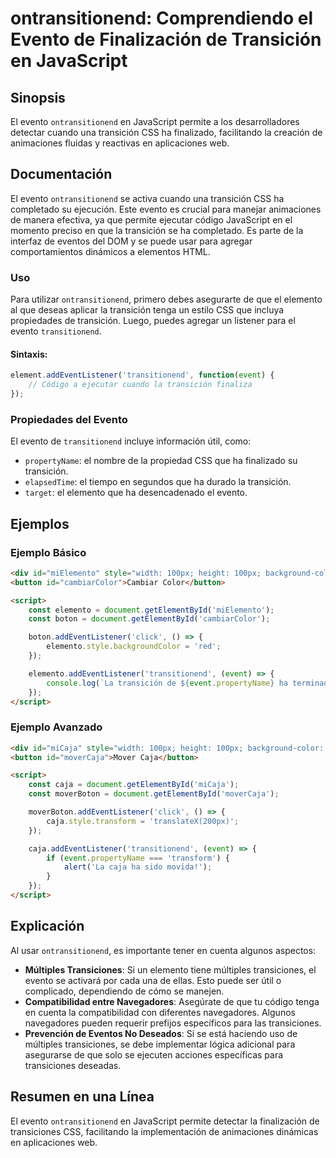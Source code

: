 <!--
Meta Description: # ontransitionend: Comprendiendo el Evento de Finalización de Transición en JavaScript ## Sinopsis El evento `ontransitionend` en JavaScript permite a...
Meta Keywords: evento, transición, que, para, ontransitionend
-->

# ontransitionend: Comprendiendo el Evento de Finalización de Transición en JavaScript

## Sinopsis
El evento `ontransitionend` en JavaScript permite a los desarrolladores detectar cuando una transición CSS ha finalizado, facilitando la creación de animaciones fluidas y reactivas en aplicaciones web.

## Documentación
El evento `ontransitionend` se activa cuando una transición CSS ha completado su ejecución. Este evento es crucial para manejar animaciones de manera efectiva, ya que permite ejecutar código JavaScript en el momento preciso en que la transición se ha completado. Es parte de la interfaz de eventos del DOM y se puede usar para agregar comportamientos dinámicos a elementos HTML.

### Uso
Para utilizar `ontransitionend`, primero debes asegurarte de que el elemento al que deseas aplicar la transición tenga un estilo CSS que incluya propiedades de transición. Luego, puedes agregar un listener para el evento `transitionend`.

#### Sintaxis:
```javascript
element.addEventListener('transitionend', function(event) {
    // Código a ejecutar cuando la transición finaliza
});
```

### Propiedades del Evento
El evento de `transitionend` incluye información útil, como:
- `propertyName`: el nombre de la propiedad CSS que ha finalizado su transición.
- `elapsedTime`: el tiempo en segundos que ha durado la transición.
- `target`: el elemento que ha desencadenado el evento.

## Ejemplos

### Ejemplo Básico
```html
<div id="miElemento" style="width: 100px; height: 100px; background-color: blue; transition: background-color 2s;"></div>
<button id="cambiarColor">Cambiar Color</button>

<script>
    const elemento = document.getElementById('miElemento');
    const boton = document.getElementById('cambiarColor');

    boton.addEventListener('click', () => {
        elemento.style.backgroundColor = 'red';
    });

    elemento.addEventListener('transitionend', (event) => {
        console.log(`La transición de ${event.propertyName} ha terminado.`);
    });
</script>
```

### Ejemplo Avanzado
```html
<div id="miCaja" style="width: 100px; height: 100px; background-color: green; transition: transform 1s;"></div>
<button id="moverCaja">Mover Caja</button>

<script>
    const caja = document.getElementById('miCaja');
    const moverBoton = document.getElementById('moverCaja');

    moverBoton.addEventListener('click', () => {
        caja.style.transform = 'translateX(200px)';
    });

    caja.addEventListener('transitionend', (event) => {
        if (event.propertyName === 'transform') {
            alert('La caja ha sido movida!');
        }
    });
</script>
```

## Explicación
Al usar `ontransitionend`, es importante tener en cuenta algunos aspectos:
- **Múltiples Transiciones**: Si un elemento tiene múltiples transiciones, el evento se activará por cada una de ellas. Esto puede ser útil o complicado, dependiendo de cómo se manejen.
- **Compatibilidad entre Navegadores**: Asegúrate de que tu código tenga en cuenta la compatibilidad con diferentes navegadores. Algunos navegadores pueden requerir prefijos específicos para las transiciones.
- **Prevención de Eventos No Deseados**: Si se está haciendo uso de múltiples transiciones, se debe implementar lógica adicional para asegurarse de que solo se ejecuten acciones específicas para transiciones deseadas.

## Resumen en una Línea
El evento `ontransitionend` en JavaScript permite detectar la finalización de transiciones CSS, facilitando la implementación de animaciones dinámicas en aplicaciones web.